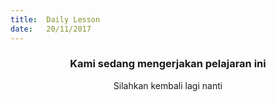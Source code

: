 ```yaml
---
title:  Daily Lesson
date:   20/11/2017
---
```


### <center>Kami sedang mengerjakan pelajaran ini</center>
<center>Silahkan kembali lagi nanti</center>
